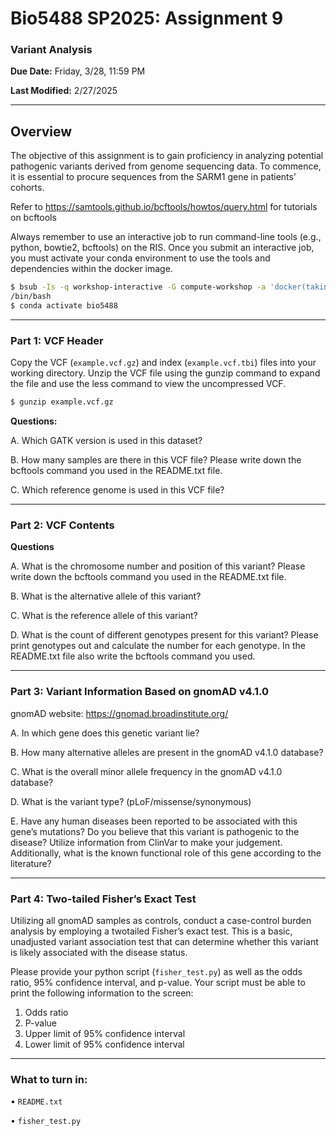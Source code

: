 # Bio5488 SP2025: Assignment 9

### Variant Analysis

**Due Date:** Friday, 3/28, 11:59 PM  

**Last Modified:** 2/27/2025

---
## Overview

The objective of this assignment is to gain proficiency in analyzing potential pathogenic variants derived
from genome sequencing data. To commence, it is essential to procure sequences from the SARM1
gene in patients’ cohorts.

Refer to https://samtools.github.io/bcftools/howtos/query.html for tutorials on bcftools

Always remember to use an interactive job to run command-line tools (e.g., python, bowtie2, bcftools)
on the RIS. Once you submit an interactive job, you must activate your conda environment to use the
tools and dependencies within the docker image. 

```bash
$ bsub -Is -q workshop-interactive -G compute-workshop -a 'docker(takinwe1/bio5488:0.0)'
/bin/bash
$ conda activate bio5488
```
---
### Part 1: VCF Header

Copy the VCF (`example.vcf.gz`) and index (`example.vcf.tbi`) files into your working directory.
Unzip the VCF file using the gunzip command to expand the file and use the less command to view the
uncompressed VCF.

```bash
$ gunzip example.vcf.gz
```

**Questions:**

A. Which GATK version is used in this dataset?

B. How many samples are there in this VCF file? Please write down the bcftools command you used in the README.txt file.

C. Which reference genome is used in this VCF file? 

---

### Part 2: VCF Contents

**Questions**

A. What is the chromosome number and position of this variant? Please write down the bcftools
command you used in the README.txt file.

B. What is the alternative allele of this variant?

C. What is the reference allele of this variant?

D. What is the count of different genotypes present for this variant? Please print genotypes out and
calculate the number for each genotype. In the README.txt file also write the bcftools
command you used. 

---

### Part 3: Variant Information Based on gnomAD v4.1.0

gnomAD website: https://gnomad.broadinstitute.org/

A. In which gene does this genetic variant lie?

B. How many alternative alleles are present in the gnomAD v4.1.0 database?

C. What is the overall minor allele frequency in the gnomAD v4.1.0 database?

D. What is the variant type? (pLoF/missense/synonymous)

E. Have any human diseases been reported to be associated with this gene’s mutations? Do you
believe that this variant is pathogenic to the disease? Utilize information from ClinVar to make
your judgement. Additionally, what is the known functional role of this gene according to the
literature? 

---

### Part 4: Two-tailed Fisher’s Exact Test

Utilizing all gnomAD samples as controls, conduct a case-control burden analysis by employing a twotailed Fisher’s exact test. This is a basic, unadjusted variant association test that can determine
whether this variant is likely associated with the disease status. 

Please provide your python script (`fisher_test.py`) as well as the odds ratio, 95% confidence
interval, and p-value. Your script must be able to print the following information to the screen:
1. Odds ratio
2. P-value
3. Upper limit of 95% confidence interval
4. Lower limit of 95% confidence interval

---

### What to turn in:

• `README.txt`

• `fisher_test.py`
